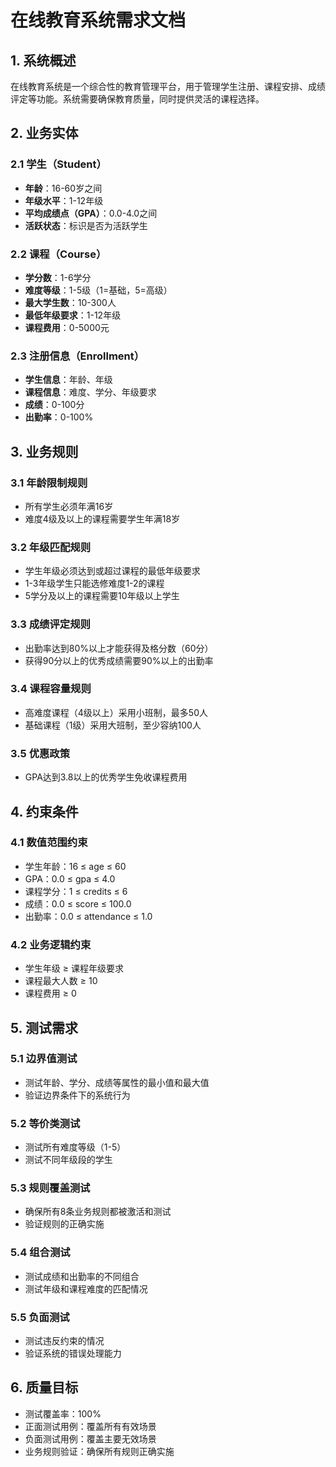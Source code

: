 # 在线教育系统需求文档

## 1. 系统概述

在线教育系统是一个综合性的教育管理平台，用于管理学生注册、课程安排、成绩评定等功能。系统需要确保教育质量，同时提供灵活的课程选择。

## 2. 业务实体

### 2.1 学生（Student）
- **年龄**：16-60岁之间
- **年级水平**：1-12年级
- **平均成绩点（GPA）**：0.0-4.0之间
- **活跃状态**：标识是否为活跃学生

### 2.2 课程（Course）
- **学分数**：1-6学分
- **难度等级**：1-5级（1=基础，5=高级）
- **最大学生数**：10-300人
- **最低年级要求**：1-12年级
- **课程费用**：0-5000元

### 2.3 注册信息（Enrollment）
- **学生信息**：年龄、年级
- **课程信息**：难度、学分、年级要求
- **成绩**：0-100分
- **出勤率**：0-100%

## 3. 业务规则

### 3.1 年龄限制规则
- 所有学生必须年满16岁
- 难度4级及以上的课程需要学生年满18岁

### 3.2 年级匹配规则
- 学生年级必须达到或超过课程的最低年级要求
- 1-3年级学生只能选修难度1-2的课程
- 5学分及以上的课程需要10年级以上学生

### 3.3 成绩评定规则
- 出勤率达到80%以上才能获得及格分数（60分）
- 获得90分以上的优秀成绩需要90%以上的出勤率

### 3.4 课程容量规则
- 高难度课程（4级以上）采用小班制，最多50人
- 基础课程（1级）采用大班制，至少容纳100人

### 3.5 优惠政策
- GPA达到3.8以上的优秀学生免收课程费用

## 4. 约束条件

### 4.1 数值范围约束
- 学生年龄：16 ≤ age ≤ 60
- GPA：0.0 ≤ gpa ≤ 4.0
- 课程学分：1 ≤ credits ≤ 6
- 成绩：0.0 ≤ score ≤ 100.0
- 出勤率：0.0 ≤ attendance ≤ 1.0

### 4.2 业务逻辑约束
- 学生年级 ≥ 课程年级要求
- 课程最大人数 ≥ 10
- 课程费用 ≥ 0

## 5. 测试需求

### 5.1 边界值测试
- 测试年龄、学分、成绩等属性的最小值和最大值
- 验证边界条件下的系统行为

### 5.2 等价类测试
- 测试所有难度等级（1-5）
- 测试不同年级段的学生

### 5.3 规则覆盖测试
- 确保所有8条业务规则都被激活和测试
- 验证规则的正确实施

### 5.4 组合测试
- 测试成绩和出勤率的不同组合
- 测试年级和课程难度的匹配情况

### 5.5 负面测试
- 测试违反约束的情况
- 验证系统的错误处理能力

## 6. 质量目标

- 测试覆盖率：100%
- 正面测试用例：覆盖所有有效场景
- 负面测试用例：覆盖主要无效场景
- 业务规则验证：确保所有规则正确实施